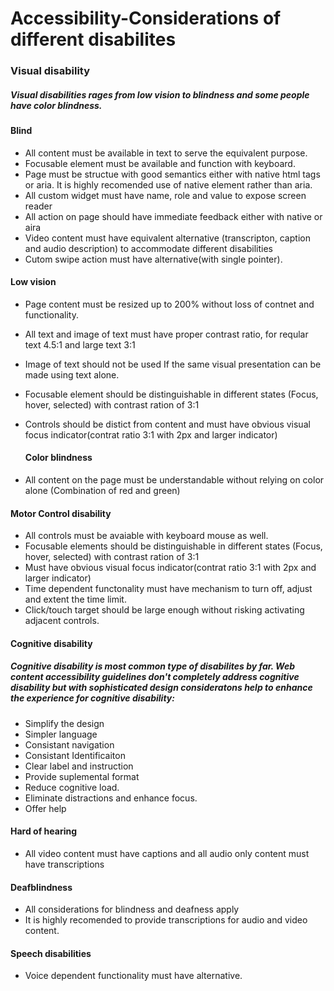 # Accessibility-Considerations of different disabilites
### Visual disability
##### Visual disabilities rages from low vision to blindness and some people have color blindness.
#### Blind
* All content must be available in text to serve the equivalent purpose.
* Focusable element must be available and function with keyboard.
* Page must be structue with good semantics either with native html tags or aria. It is highly recomended use of native element rather than aria.
* All custom widget must have name, role and value to expose screen reader
* All action on page should have immediate feedback either with native or aira
* Video content must have equivalent alternative (transcripton, caption and audio description) to accommodate different disabilities
* Cutom swipe action must have alternative(with single pointer).
  
#### Low vision
* Page content must be resized up to 200% without loss of contnet and functionality.
* All text and image of text must have proper contrast ratio, for reqular text 4.5:1 and large text 3:1
* Image of text should not be used If the same visual presentation can be made using text alone.
* Focusable element should be distinguishable in different states (Focus, hover, selected) with contrast ration of 3:1
* Controls should be distict from content and must have obvious visual focus indicator(contrat ratio 3:1 with 2px and larger indicator)

  #### Color blindness
* All content on the page must be understandable without relying on color alone (Combination of red and green)
  
#### Motor Control disability
* All controls must be avaiable with keyboard mouse as well.
* Focusable elements should be distinguishable in different states (Focus, hover, selected) with contrast ration of 3:1
* Must have obvious visual focus indicator(contrat ratio 3:1 with 2px and larger indicator)
* Time dependent functonality must have mechanism to turn off, adjust and extent the time limit.
* Click/touch target should be large enough without risking activating adjacent controls.

#### Cognitive disability
##### Cognitive disability is most common type of disabilites by far. Web content accessibility guidelines don't completely address cognitive disability but with sophisticated design consideratons help to enhance the experience for cognitive disability:
* Simplify the design
* Simpler language
* Consistant navigation
* Consistant Identificaiton
* Clear label and instruction
* Provide suplemental format
* Reduce cognitive load.
* Eliminate distractions and enhance focus.
* Offer help

#### Hard of hearing
* All video content must have captions and all audio only content must have transcriptions

#### Deafblindness
* All considerations for blindness and deafness apply
* It is highly recomended to provide transcriptions for audio and video content.

#### Speech disabilities
* Voice dependent functionality must have alternative.
